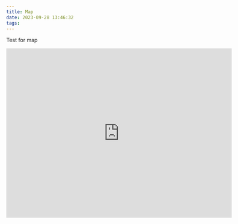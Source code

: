 ```yaml
---
title: Map
date: 2023-09-28 13:46:32
tags:
---
```

Test for map
<!-- more -->

<iframe src="https://www.google.com/maps/embed?pb=!1m18!1m12!1m3!1d3988.7100902218363!2d103.67944227557658!3d1.3504735986367558!2m3!1f0!2f0!3f0!3m2!1i1024!2i768!4f13.1!3m3!1m2!1s0x31da0f76656bd959%3A0xc981e1a4e1debbed!2sNTU%20Hall%20of%20Residence%203%20(Hall%203)!5e0!3m2!1sen!2ssg!4v1695884910766!5m2!1sen!2ssg" width="600" height="450" style="border:0;" allowfullscreen="" loading="lazy" referrerpolicy="no-referrer-when-downgrade"></iframe>